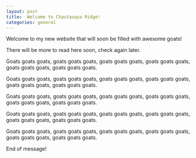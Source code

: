 ```yaml
---
layout: post
title:  Welcome to Chautauqua Ridge!
categories: general
---
```


Welcome to my new website that will soon be filled with awesome goats!

There will be more to read here soon, check again later.

Goats goats goats, goats goats goats, goats goats goats,
goats goats goats, goats goats goats, goats goats goats.

Goats goats goats, goats goats goats, goats goats goats,
goats goats goats, goats goats goats, goats goats goats.

Goats goats goats, goats goats goats, goats goats goats,
goats goats goats, goats goats goats, goats goats goats.

Goats goats goats, goats goats goats, goats goats goats,
goats goats goats, goats goats goats, goats goats goats.

Goats goats goats, goats goats goats, goats goats goats,
goats goats goats, goats goats goats, goats goats goats.

End of message!